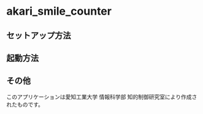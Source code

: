 
# akari_smile_counter

## セットアップ方法

## 起動方法

## その他
このアプリケーションは愛知工業大学 情報科学部 知的制御研究室により作成されたものです。  
